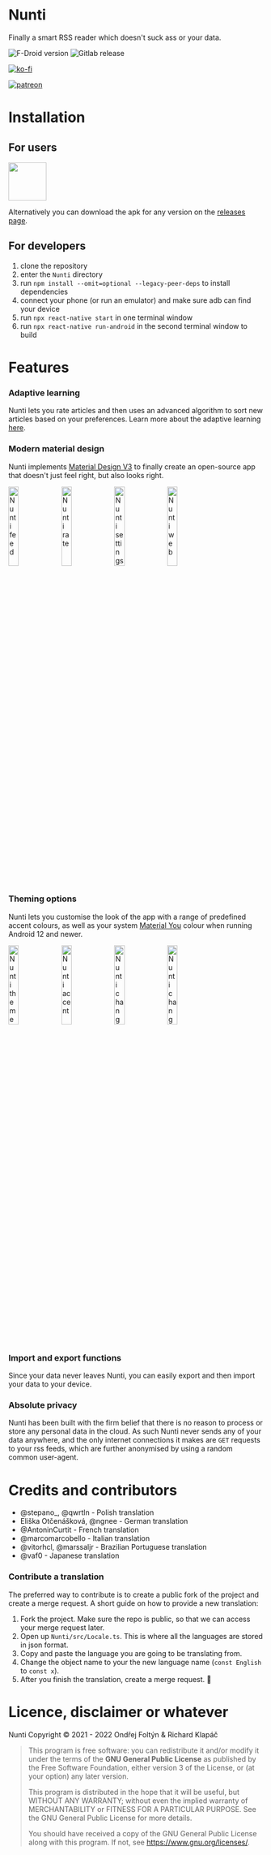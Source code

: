 # Nunti

Finally a smart RSS reader which doesn't suck ass or your data.

![F-Droid version](https://img.shields.io/f-droid/v/com.nunti)
![Gitlab release](https://img.shields.io/gitlab/v/release/24697319)

[![ko-fi](https://ko-fi.com/img/githubbutton_sm.svg)](https://ko-fi.com/nunti)

[![patreon](https://c5.patreon.com/external/logo/become_a_patron_button.png)](https://www.patreon.com/nunti)  

# Installation

## For users

<a href="https://f-droid.org/en/packages/com.nunti/"><img src="https://fdroid.gitlab.io/artwork/badge/get-it-on.png" height="75"></a>

Alternatively you can download the apk for any version on the [releases page](https://gitlab.com/ondrejfoltyn/nunti/-/releases).

## For developers

1. clone the repository
2. enter the `Nunti` directory
3. run `npm install --omit=optional --legacy-peer-deps` to install dependencies
4. connect your phone (or run an emulator) and make sure adb can find your device
5. run `npx react-native start` in one terminal window
6. run `npx react-native run-android` in the second terminal window to build

# Features

### Adaptive learning

Nunti lets you rate articles and then uses an advanced algorithm to sort new articles based on your preferences. Learn more about the adaptive learning [here](https://gitlab.com/ondrejfoltyn/nunti/-/issues/28).

### Modern material design

Nunti implements [Material Design V3](https://m3.material.io/) to finally create an open-source app that doesn't just feel right, but also looks right.

<img src="https://gitlab.com/ondrejfoltyn/nunti/-/raw/master/fastlane/metadata/android/en-US/images/phoneScreenshots/04.jpg" alt="Nunti feed" width="20%">
<img src="https://gitlab.com/ondrejfoltyn/nunti/-/raw/master/fastlane/metadata/android/en-US/images/phoneScreenshots/06.jpg" alt="Nunti rate" width="20%">
<img src="https://gitlab.com/ondrejfoltyn/nunti/-/raw/master/fastlane/metadata/android/en-US/images/phoneScreenshots/1.jpg" alt="Nunti settings" width="20%">
<img src="https://gitlab.com/ondrejfoltyn/nunti/-/raw/master/fastlane/metadata/android/en-US/images/phoneScreenshots/05.jpg" alt="Nunti web" width="20%">

### Theming options

Nunti lets you customise the look of the app with a range of predefined accent colours, as well as your system [Material You](https://m3.material.io/styles/color/dynamic-color/overview) colour when running Android 12 and newer.

<img src="https://gitlab.com/ondrejfoltyn/nunti/-/raw/master/fastlane/metadata/android/en-US/images/phoneScreenshots/12.jpg" alt="Nunti theme" width="20%">
<img src="https://gitlab.com/ondrejfoltyn/nunti/-/raw/master/fastlane/metadata/android/en-US/images/phoneScreenshots/13.jpg" alt="Nunti accent" width="20%">
<img src="https://gitlab.com/ondrejfoltyn/nunti/-/raw/master/fastlane/metadata/android/en-US/images/phoneScreenshots/14.jpg" alt="Nunti changed" width="20%">
<img src="https://gitlab.com/ondrejfoltyn/nunti/-/raw/master/fastlane/metadata/android/en-US/images/phoneScreenshots/2.jpg" alt="Nunti changed 2" width="20%">

### Import and export functions

Since your data never leaves Nunti, you can easily export and then import your data to your device.

### Absolute privacy

Nunti has been built with the firm belief that there is no reason to process or store any personal data in the cloud. As such Nunti never sends any of your data anywhere, and the only internet connections it makes are `GET` requests to your rss feeds, which are further anonymised by using a random common user-agent.

# Credits and contributors

- @stepano_, @qwrtln - Polish translation
- Eliška Otčenášková, @ngnee - German translation
- @AntoninCurtit - French translation
- @marcomarcobello - Italian translation
- @vitorhcl, @marssaljr - Brazilian Portuguese translation
- @vaf0 - Japanese translation

### Contribute a translation

The preferred way to contribute is to create a public fork of the project and create a merge request. A short guide on how to provide a new translation: 
1. Fork the project. Make sure the repo is public, so that we can access your merge request later.
2. Open up `Nunti/src/Locale.ts`. This is where all the languages are stored in json format.
3. Copy and paste the language you are going to be translating from.
4. Change the object name to your the new language name (`const English` to `const x`).
5. After you finish the translation, create a merge request. :tada: 

# Licence, disclaimer or whatever

Nunti Copyright &copy; 2021 - 2022  Ondřej Foltýn & Richard Klapáč

> This program is free software: you can redistribute it and/or modify
> it under the terms of the **GNU General Public License** as published by
> the Free Software Foundation, either version 3 of the License, or
> (at your option) any later version.
> 
> This program is distributed in the hope that it will be useful,
> but WITHOUT ANY WARRANTY; without even the implied warranty of
> MERCHANTABILITY or FITNESS FOR A PARTICULAR PURPOSE.  See the
> GNU General Public License for more details.
> 
> You should have received a copy of the GNU General Public License
> along with this program.  If not, see <https://www.gnu.org/licenses/>.
